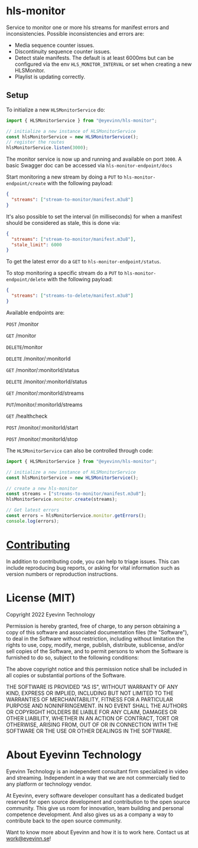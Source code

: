 # hls-monitor

Service to monitor one or more hls streams for manifest errors and inconsistencies.
Possible inconsistencies and errors are:
  - Media sequence counter issues. 
  - Discontinuity sequence counter issues. 
  - Detect stale manifests. The default is at least 6000ms but can be configured via the env `HLS_MONITOR_INTERVAL` or set when creating a new HLSMonitor. 
  - Playlist is updating correctly. 

## Setup

To initialize a new `HLSMonitorService` do: 

```typescript
import { HLSMonitorService } from "@eyevinn/hls-monitor";

// initialize a new instance of HLSMonitorService
const hlsMonitorService = new HLSMonitorService();
// register the routes 
hlsMonitorService.listen(3000);
```
The monitor service is now up and running and available on port `3000`.
A basic Swagger doc can be accessed via `hls-monitor-endpoint/docs`

Start monitoring a new stream by doing a `PUT` to `hls-monitor-endpoint/create` with the following payload: 

```json
{
  "streams": ["stream-to-monitor/manifest.m3u8"]
}
```

It's also possible to set the interval (in milliseconds) for when a manifest should be considered as stale, this is done via: 

```json
{
  "streams": ["stream-to-monitor/manifest.m3u8"],
  "stale_limit": 6000
}
```

To get the latest error do a `GET` to `hls-monitor-endpoint/status`. 

To stop monitoring a specific stream do a `PUT` to 
`hls-monitor-endpoint/delete` with the following payload:

```json
{
  "streams": ["streams-to-delete/manifest.m3u8"]
}
```

Available endpoints are: 

`POST` /monitor

`GET` /monitor

`DELETE`/monitor

`DELETE` /monitor/:monitorId

`GET` /monitor/:monitorId/status

`DELETE` /monitor/:monitorId/status

`GET` /monitor/:monitorId/streams

`PUT`/monitor/:monitorId/streams

`GET` /healthcheck

`POST` /monitor/:monitorId/start

`POST` /monitor/:monitorId/stop

The `HLSMonitorService` can also be controlled through code:

```typescript
import { HLSMonitorService } from "@eyevinn/hls-monitor";

// initialize a new instance of HLSMonitorService
const hlsMonitorService = new HLSMonitorService();

// create a new hls-monitor
const streams = ["streams-to-monitor/manifest.m3u8"];
hlsMonitorService.monitor.create(streams);

// Get latest errors
const errors = hlsMonitorService.monitor.getErrors();
console.log(errors);
```

# [Contributing](CONTRIBUTING.md)

In addition to contributing code, you can help to triage issues. This can include reproducing bug reports, or asking for vital information such as version numbers or reproduction instructions.

# License (MIT)

Copyright 2022 Eyevinn Technology

Permission is hereby granted, free of charge, to any person obtaining a copy of this software and associated documentation files (the "Software"), to deal in the Software without restriction, including without limitation the rights to use, copy, modify, merge, publish, distribute, sublicense, and/or sell copies of the Software, and to permit persons to whom the Software is furnished to do so, subject to the following conditions:

The above copyright notice and this permission notice shall be included in all copies or substantial portions of the Software.

THE SOFTWARE IS PROVIDED "AS IS", WITHOUT WARRANTY OF ANY KIND, EXPRESS OR IMPLIED, INCLUDING BUT NOT LIMITED TO THE WARRANTIES OF MERCHANTABILITY, FITNESS FOR A PARTICULAR PURPOSE AND NONINFRINGEMENT. IN NO EVENT SHALL THE AUTHORS OR COPYRIGHT HOLDERS BE LIABLE FOR ANY CLAIM, DAMAGES OR OTHER LIABILITY, WHETHER IN AN ACTION OF CONTRACT, TORT OR OTHERWISE, ARISING FROM, OUT OF OR IN CONNECTION WITH THE SOFTWARE OR THE USE OR OTHER DEALINGS IN THE SOFTWARE.

# About Eyevinn Technology

Eyevinn Technology is an independent consultant firm specialized in video and streaming. Independent in a way that we are not commercially tied to any platform or technology vendor.

At Eyevinn, every software developer consultant has a dedicated budget reserved for open source development and contribution to the open source community. This give us room for innovation, team building and personal competence development. And also gives us as a company a way to contribute back to the open source community.

Want to know more about Eyevinn and how it is to work here. Contact us at work@eyevinn.se!
